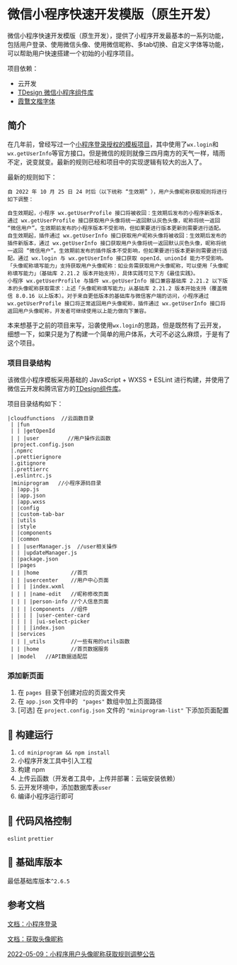 

# 微信小程序快速开发模版（原生开发）

微信小程序快速开发模版（原生开发），提供了小程序开发最基本的一系列功能，包括用户登录、使用微信头像、使用微信昵称、多tab切换、自定义字体等功能，可以帮助用户快速搭建一个初始的小程序项目。

项目依赖：
- 云开发
- [TDesign 微信小程序组件库](https://github.com/Tencent/tdesign-miniprogram)
- [霞鶩文楷字体](https://github.com/lxgw/LxgwWenKai)


## 简介

在几年前，曾经写过一个[小程序登录授权的模板项目](https://github.com/jiji262/wechat-miniprogram-login-boilerplate/)，其中使用了`wx.login`和`wx.getUserInfo`等官方接口。但是微信的规则就像三四月南方的天气一样，晴雨不定，说变就变。最新的规则已经和项目中的实现逻辑有较大的出入了。

最新的规则如下：

```
自 2022 年 10 月 25 日 24 时后（以下统称 “生效期” ），用户头像昵称获取规则将进行如下调整：

自生效期起，小程序 wx.getUserProfile 接口将被收回：生效期后发布的小程序新版本，通过 wx.getUserProfile 接口获取用户头像将统一返回默认灰色头像，昵称将统一返回 “微信用户”。生效期前发布的小程序版本不受影响，但如果要进行版本更新则需要进行适配。
自生效期起，插件通过 wx.getUserInfo 接口获取用户昵称头像将被收回：生效期后发布的插件新版本，通过 wx.getUserInfo 接口获取用户头像将统一返回默认灰色头像，昵称将统一返回 “微信用户”。生效期前发布的插件版本不受影响，但如果要进行版本更新则需要进行适配。通过 wx.login 与 wx.getUserInfo 接口获取 openId、unionId 能力不受影响。
「头像昵称填写能力」支持获取用户头像昵称：如业务需获取用户头像昵称，可以使用「头像昵称填写能力」（基础库 2.21.2 版本开始支持），具体实践可见下方《最佳实践》。
小程序 wx.getUserProfile 与插件 wx.getUserInfo 接口兼容基础库 2.21.2 以下版本的头像昵称获取需求：上述「头像昵称填写能力」从基础库 2.21.2 版本开始支持（覆盖微信 8.0.16 以上版本）。对于来自更低版本的基础库与微信客户端的访问，小程序通过 wx.getUserProfile 接口将正常返回用户头像昵称，插件通过 wx.getUserInfo 接口将返回用户头像昵称，开发者可继续使用以上能力做向下兼容。
```

本来想基于之前的项目来写，沿袭使用`wx.login`的思路，但是既然有了云开发，细想一下，如果只是为了构建一个简单的用户体系，大可不必这么麻烦，于是有了这个项目。

### 项目目录结构

该微信小程序模板采用基础的 JavaScript + WXSS + ESLint 进行构建，并使用了微信云开发和腾讯官方的[TDesign组件库](https://github.com/Tencent/tdesign-miniprogram)。

项目目录结构如下：

```
|cloudfunctions  //云函数目录
 | |fun
 | | |getOpenId
 | | |user         //用户操作云函数
 |project.config.json
 |.npmrc
 |.prettierignore
 |.gitignore
 |.prettierrc
 |.eslintrc.js
 |miniprogram   //小程序源码目录
 | |app.js
 | |app.json
 | |app.wxss
 | |config
 | |custom-tab-bar
 | |utils
 | |style
 | |components
 | |common
 | | |userManager.js  //user相关操作
 | | |updateManager.js
 | |package.json
 | |pages
 | | |home          //首页
 | | |usercenter    //用户中心页面
 | | | |index.wxml
 | | | |name-edit   //昵称修改页面
 | | | |person-info //个人信息页面
 | | | |components  //组件
 | | | | |user-center-card
 | | | | |ui-select-picker
 | | | |index.json
 | |services
 | | |_utils        //一些有用的utils函数
 | | |home          //首页数据服务
 | |model   //API数据适配层
```


### 添加新页面

1. 在 `pages `目录下创建对应的页面文件夹
2. 在 `app.json` 文件中的 ` "pages"` 数组中加上页面路径
3. [可选] 在 `project.config.json` 文件的 `"miniprogram-list"` 下添加页面配置

## :hammer: 构建运行

1. `cd miniprogram && npm install`
2. 小程序开发工具中引入工程
3. 构建 npm
4. 上传云函数（开发者工具中，上传并部署：云端安装依赖）
5. 云开发环境中，添加数据库表`user`
6. 编译小程序运行即可

## :art: 代码风格控制

`eslint` `prettier`

## :iphone: 基础库版本

最低基础库版本`^2.6.5`

## 参考文档

[文档：小程序登录](https://developers.weixin.qq.com/miniprogram/dev/framework/open-ability/login.html)

[文档：获取头像昵称](https://developers.weixin.qq.com/miniprogram/dev/framework/open-ability/userProfile.html)

[2022-05-09：小程序用户头像昵称获取规则调整公告](https://developers.weixin.qq.com/community/develop/doc/00022c683e8a80b29bed2142b56c01)
